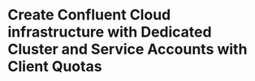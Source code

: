 # Create Confluent Cloud infrastructure with Dedicated Cluster and Service Accounts with Client Quotas
